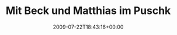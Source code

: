 ---
retweeted: false
source: <a href="http://twitter.com" rel="nofollow">Twitter Web Client</a>
entities:
  hashtags:
  - text: vogtlandauswahl
    indices:
    - '34'
    - '50'
  symbols: []
  user_mentions: []
  urls: []
display_text_range:
- '0'
- '50'
favorite_count: '0'
id_str: '2782756227'
truncated: false
retweet_count: '0'
id: '2782756227'
created_at: Wed Jul 22 18:43:16 +0000 2009
favorited: false
full_text: 'Mit Beck und Matthias im Puschkin #vogtlandauswahl'
lang: de
tags:
- vogtlandauswahl
- pesos:twitter
date: '2009-07-22T18:43:16+00:00'
src: https://twitter.com/bascht/status/2782756227
original_url: https://twitter.com/bascht/status/2782756227
type: twitter_tweet
text: 'Mit Beck und Matthias im Puschkin #vogtlandauswahl'
title: Mit Beck und Matthias im Puschk

---